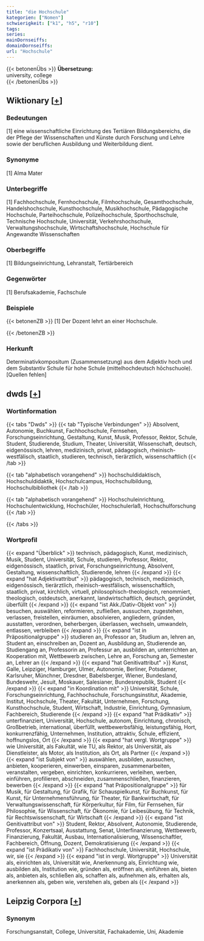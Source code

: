 ```yaml
---
title: "die Hochschule"
kategorien: ["Nomen"]
schwierigkeit: ["k1", "h5", "r10"]
tags:
series:
mainDornseiffs:
domainDornseiffs:
url: "Hochschule"
---
```


{{< betonenÜbs >}}
**Übersetzung:**  
university, college  
{{< /betonenÜbs >}}

## Wiktionary [[+](https://de.wiktionary.org/wiki/Hochschule)]

### Bedeutungen
[1] eine wissenschaftliche Einrichtung des Tertiären Bildungsbereichs, die der Pflege der Wissenschaften und Künste durch Forschung und Lehre sowie der beruflichen Ausbildung und Weiterbildung dient.  

### Synonyme
[1] Alma Mater  

### Unterbegriffe
[1] Fachhochschule, Fernhochschule, Filmhochschule, Gesamthochschule, Handelshochschule, Kunsthochschule, Musikhochschule, Pädagogische Hochschule, Parteihochschule, Polizeihochschule, Sporthochschule, Technische Hochschule, Universität, Verkehrshochschule, Verwaltungshochschule, Wirtschaftshochschule, Hochschule für Angewandte Wissenschaften  

### Oberbegriffe
[1] Bildungseinrichtung, Lehranstalt, Tertiärbereich  

### Gegenwörter
[1] Berufsakademie, Fachschule  

### Beispiele
{{< betonenZB >}}
[1] Der Dozent lehrt an einer Hochschule.  

{{< /betonenZB >}}
### Herkunft
Determinativkompositum (Zusammensetzung) aus dem Adjektiv hoch und dem Substantiv Schule für hohe Schule (mittelhochdeutsch hōchschuole). [Quellen fehlen]  



## dwds [[+](https://www.dwds.de/wb/Hochschule)]

### Wortinformation
{{< tabs "Dwds" >}}
{{< tab "Typische Verbindungen" >}}
Absolvent, Autonomie, Buchkunst, Fachhochschule, Fernsehen, Forschungseinrichtung, Gestaltung, Kunst, Musik, Professor, Rektor, Schule, Student, Studierende, Studium, Theater, Universität, Wissenschaft, deutsch, eidgenössisch, lehren, medizinisch, privat, pädagogisch, rheinisch-westfälisch, staatlich, studieren, technisch, tierärztlich, wissenschaftlich
{{< /tab >}}

{{< tab "alphabetisch vorangehend" >}}
hochschuldidaktisch, Hochschuldidaktik, Hochschulcampus, Hochschulbildung, Hochschulbibliothek
{{< /tab >}}

{{< tab "alphabetisch vorangehend" >}}
Hochschuleinrichtung, Hochschulentwicklung, Hochschüler, Hochschulerlaß, Hochschulforschung
{{< /tab >}}

{{< /tabs >}}

### Wortprofil
{{< expand "Überblick" >}} technisch, pädagogisch, Kunst, medizinisch, Musik, Student, Universität, Schule, studieren, Professor, Rektor, eidgenössisch, staatlich, privat, Forschungseinrichtung, Absolvent, Gestaltung, wissenschaftlich, Studierende, lehren {{< /expand >}}
{{< expand "hat Adjektivattribut" >}} pädagogisch, technisch, medizinisch, eidgenössisch, tierärztlich, rheinisch-westfälisch, wissenschaftlich, staatlich, privat, kirchlich, virtuell, philosophisch-theologisch, renommiert, theologisch, ostdeutsch, anerkannt, landwirtschaftlich, deutsch, gegründet, überfüllt {{< /expand >}}
{{< expand "ist Akk./Dativ-Objekt von" >}} besuchen, auswählen, reformieren, zufließen, aussuchen, zugestehen, verlassen, freistellen, einräumen, absolvieren, angliedern, gründen, ausstatten, verordnen, beherbergen, überlassen, wechseln, umwandeln, entlassen, verbleiben {{< /expand >}}
{{< expand "ist in Präpositionalgruppe" >}} studieren an, Professor an, Studium an, lehren an, Student an, einschreiben an, Dozent an, Ausbildung an, Studierende an, Studiengang an, Professorin an, Professur an, ausbilden an, unterrichten an, Kooperation mit, Wettbewerb zwischen, Lehre an, Forschung an, Semester an, Lehrer an {{< /expand >}}
{{< expand "hat Genitivattribut" >}} Kunst, Galle, Leipziger, Hamburger, Ulmer, Autonomie, Berliner, Potsdamer, Karlsruher, Münchner, Dresdner, Babelsberger, Wiener, Bundesland, Bundeswehr, Jesuit, Moskauer, Salesianer, Bundesrepublik, Student {{< /expand >}}
{{< expand "in Koordination mit" >}} Universität, Schule, Forschungseinrichtung, Fachhochschule, Forschungsinstitut, Akademie, Institut, Hochschule, Theater, Fakultät, Unternehmen, Forschung, Kunsthochschule, Student, Wirtschaft, Industrie, Einrichtung, Gymnasium, Fachbereich, Studierende {{< /expand >}}
{{< expand "hat Prädikativ" >}} unterfinanziert, Universität, Hochschule, autonom, Einrichtung, chronisch, Großbetrieb, international, überfüllt, wettbewerbsfähig, leistungsfähig, Hort, konkurrenzfähig, Unternehmen, Institution, attraktiv, Schule, effizient, hoffnungslos, Ort {{< /expand >}}
{{< expand "hat vergl. Wortgruppe" >}} wie Universität, als Fakultät, wie TU, als Rektor, als Universität, als Dienstleister, als Motor, als Institution, als Ort, als Partner {{< /expand >}}
{{< expand "ist Subjekt von" >}} auswählen, ausbilden, aussuchen, anbieten, kooperieren, einwerben, einsparen, zusammenarbeiten, veranstalten, vergeben, einrichten, konkurrieren, verleihen, werben, einführen, profilieren, abschneiden, zusammenschließen, finanzieren, bewerben {{< /expand >}}
{{< expand "hat Präpositionalgruppe" >}} für Musik, für Gestaltung, für Grafik, für Schauspielkunst, für Buchkunst, für Kunst, für Unternehmensführung, für Theater, für Bankwirtschaft, für Verwaltungswissenschaft, für Körperkultur, für Film, für Fernsehen, für Philosophie, für Wissenschaft, für Ökonomie, für Leibesübung, für Technik, für Rechtswissenschaft, für Wirtschaft {{< /expand >}}
{{< expand "ist Genitivattribut von" >}} Student, Rektor, Absolvent, Autonomie, Studierende, Professor, Konzertsaal, Ausstattung, Senat, Unterfinanzierung, Wettbewerb, Finanzierung, Fakultät, Ausbau, Internationalisierung, Wissenschaftler, Fachbereich, Öffnung, Dozent, Demokratisierung {{< /expand >}}
{{< expand "ist Prädikativ von" >}} Fachhochschule, Universität, Hochschule, wir, sie {{< /expand >}}
{{< expand "ist in vergl. Wortgruppe" >}} Universität als, einrichten als, Universität wie, Anerkennung als, Einrichtung wie, ausbilden als, Institution wie, gründen als, eröffnen als, einführen als, bieten als, anbieten als, schließen als, schaffen als, aufnehmen als, erhalten als, anerkennen als, geben wie, verstehen als, geben als {{< /expand >}}

## Leipzig Corpora [[+](https://corpora.uni-leipzig.de/en/res?word=Hochschule&corpusId=deu_newscrawl-public_2018)]


### Synonym
Forschungsanstalt, College, Universität, Fachakademie, Uni, Akademie

